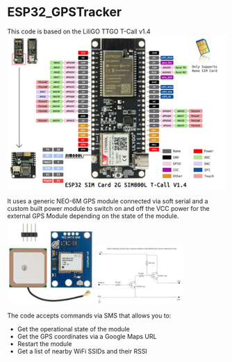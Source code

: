 # ESP32_GPSTracker

This code is based on the LiliGO TTGO T-Call v1.4
<img src="lilygo Tcall 1.4.jpg" alt="LiliGO TTGO T-Call v1.4" width="600"/>

It uses a generic NEO-6M GPS module connected via soft serial and a custom built power module to switch on and off the VCC power for the external GPS Module depending on the state of the module.
<img src="neo6m.png" alt="NEO-6M" width="200"/>
<img src="Power Switching circuit.png" alt="600mA Power Switching circuit" width="200"/>

The code accepts commands via SMS that allows you to: 
- Get the operational state of the module
- Get the GPS coordinates via a Google Maps URL
- Restart the module
- Get a list of nearby WiFi SSIDs and their RSSI
